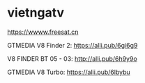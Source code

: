 # vietngatv

https://wwww.freesat.cn


GTMEDIA V8 Finder 2:  https://alli.pub/6gi6g9


V8 FINDER BT 05 - 03:  http://alli.pub/6h9y9o


GTMEDIA V8 Turbo: https://alii.pub/6lbybu
